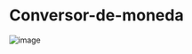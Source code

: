 # Conversor-de-moneda
![image](https://github.com/user-attachments/assets/d709c428-c24f-4709-92b9-0017974ad578)
